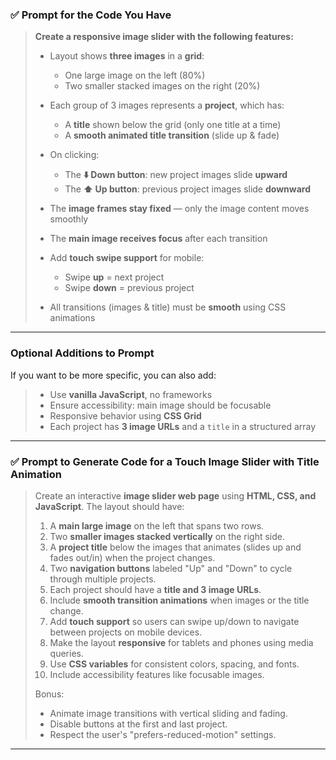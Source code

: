 ### ✅ Prompt for the Code You Have

> **Create a responsive image slider with the following features:**
>
> * Layout shows **three images** in a **grid**:
>
>   * One large image on the left (80%)
>   * Two smaller stacked images on the right (20%)
>
> * Each group of 3 images represents a **project**, which has:
>
>   * A **title** shown below the grid (only one title at a time)
>   * A **smooth animated title transition** (slide up & fade)
>
> * On clicking:
>
>   * The **⬇️ Down button**: new project images slide **upward**
>   * The **⬆️ Up button**: previous project images slide **downward**
>
> * The **image frames stay fixed** — only the image content moves smoothly
>
> * The **main image receives focus** after each transition
>
> * Add **touch swipe support** for mobile:
>
>   * Swipe **up** = next project
>   * Swipe **down** = previous project
>
> * All transitions (images & title) must be **smooth** using CSS animations

---

### Optional Additions to Prompt

If you want to be more specific, you can also add:

> * Use **vanilla JavaScript**, no frameworks
> * Ensure accessibility: main image should be focusable
> * Responsive behavior using **CSS Grid**
> * Each project has **3 image URLs** and a `title` in a structured array

---

### ✅ Prompt to Generate Code for a Touch Image Slider with Title Animation

> Create an interactive **image slider web page** using **HTML, CSS, and JavaScript**. The layout should have:
>
> 1. A **main large image** on the left that spans two rows.
> 2. Two **smaller images stacked vertically** on the right side.
> 3. A **project title** below the images that animates (slides up and fades out/in) when the project changes.
> 4. Two **navigation buttons** labeled "Up" and "Down" to cycle through multiple projects.
> 5. Each project should have a **title and 3 image URLs**.
> 6. Include **smooth transition animations** when images or the title change.
> 7. Add **touch support** so users can swipe up/down to navigate between projects on mobile devices.
> 8. Make the layout **responsive** for tablets and phones using media queries.
> 9. Use **CSS variables** for consistent colors, spacing, and fonts.
> 10. Include accessibility features like focusable images.
>
> Bonus:
>
> * Animate image transitions with vertical sliding and fading.
> * Disable buttons at the first and last project.
> * Respect the user's "prefers-reduced-motion" settings.

---


